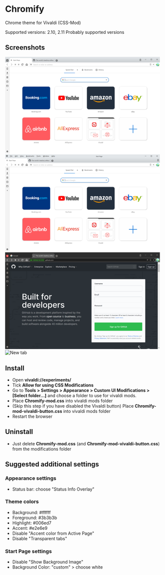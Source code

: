 # Chromify
Chrome theme for Vivaldi (CSS-Mod)

Supported versions: 2.10, 2.11
Probably supported versions

## Screenshots
![New tab](https://raw.githubusercontent.com/Cavallium/vivaldi-mod-chromify/master/screenshots/preview-vivaldi-button.png)
![New tab](https://raw.githubusercontent.com/Cavallium/vivaldi-mod-chromify/master/screenshots/preview-top-menu.png)
![New tab](https://raw.githubusercontent.com/Cavallium/vivaldi-mod-chromify/master/screenshots/preview-dark-vivaldi-button.png)
![New tab](https://raw.githubusercontent.com/Cavallium/vivaldi-mod-chromify/master/screenshots/preview-dark-top-menu.png)

## Install
- Open **vivaldi://experiments/**
- Tick **Allow for using CSS Modifications**
- Go to **Tools > Settings > Appearance > Custom UI Modifications > \[Select folder...\]** and choose a folder to use for vivaldi mods.
- Place **Chromify-mod.css** into vivaldi mods folder
- (Skip this step if you have disabled the Vivaldi button) Place **Chromify-mod-vivaldi-button.css** into vivaldi mods folder
- Restart the browser

## Uninstall
- Just delete **Chromify-mod.css** (and **Chromify-mod-vivaldi-button.css**) from the modifications folder

## Suggested additional settings
### Appearance settings
- Status bar: choose "Status Info Overlay"
### Theme colors
- Background: #ffffff
- Foreground: #3b3b3b
- Highlight: #006ed7
- Accent: #e2e6e9
- Disable "Accent color from Active Page"
- Disable "Transparent tabs"
### Start Page settings
- Disable "Show Background Image"
- Background Color: "custom" > choose white
